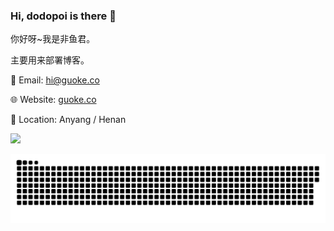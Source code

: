 ### Hi, dodopoi is there 👋

你好呀~我是非鱼君。

主要用来部署博客。

📧 Email: hi@guoke.co

🌐 Website: [guoke.co](https://guoke.co)

📍 Location: Anyang / Henan

![](https://count.getloli.com/get/@runofftheearth.github.readme?theme=rule34)

<picture>
  <source media="(prefers-color-scheme: dark)" srcset="https://raw.githubusercontent.com/runofftheearth/runofftheearth/output/github-contribution-grid-snake-dark.svg">
  <source media="(prefers-color-scheme: light)" srcset="https://raw.githubusercontent.com/runofftheearth/runofftheearth/output/github-contribution-grid-snake.svg">
  <img alt="github contribution grid snake animation" src="https://raw.githubusercontent.com/runofftheearth/runofftheearth/output/github-contribution-grid-snake.svg">
</picture>

<!--
**runofftheearth/runofftheearth** is a ✨ _special_ ✨ repository because its `README.md` (this file) appears on your GitHub profile.

Here are some ideas to get you started:

- 🔭 I’m currently working on ...
- 🌱 I’m currently learning ...
- 👯 I’m looking to collaborate on ...
- 🤔 I’m looking for help with ...
- 💬 Ask me about ...
- 📫 How to reach me: ...
- 😄 Pronouns: ...
- ⚡ Fun fact: ...
-->

